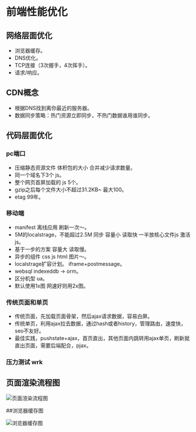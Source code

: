 # 前端性能优化

## 网络层面优化

* 浏览器缓存。
* DNS优化。
* TCP连接（3次握手，4次挥手）。
* 请求/响应。

## CDN概念

* 根据DNS找到离你最近的服务器。
* 数据同步策略：热门资源立即同步，不热门数据谁用谁同步。

## 代码层面优化

### pc端口

* 压缩静态资源文件 体积包的大小 合并减少请求数量。
* 同一个域名下3个 js。
* 整个网页首屏加载的 js 5个。
* gzip之后每个文件大小不超过31.2KB~ 最大100。
* etag 99年。

### 移动端
* manifest 离线应用 刷新一次～。
* 5M的localstrage，不能超过2.5M 同步 容量小 读取快 一半放核心文件js 激活js。
* 基于一步的方案 容量大 读取慢。
* 异步的组件 css js html 图片～。
* localstrage扩容计划。 iframe+postmessage。
* websql indexeddb -> orm。
* 区分机型 ua。
* 默认使用1x图 网速好则用2x图。

### 传统页面和单页

* 传统页面，先加载页面骨架，然后ajax请求数据，容易白屏。
* 传统单页，利用ajax拉去数据，通过hash或者history，管理路由，速度快，seo不友好。
* 最佳实践，pushstate+ajax，首页直出，其他页面内跳转用ajax单页，刷新就直出页面，需要后端配合，pjax。

### 压力测试 wrk

## 页面渲染流程图

![页面渲染流程图](/blog/huizong.png)

##浏览器缓存图

![浏览器缓存图](/blog/browser-caching.jpg)




